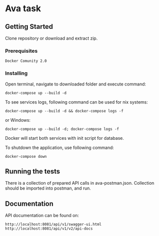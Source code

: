 # Ava task

## Getting Started

Clone repository or download and extract zip.

### Prerequisites

```
Docker Comunity 2.0
```

### Installing

Open terminal, navigate to downloaded folder and execute command:

```
docker-compose up --build -d
```

To see services logs, following command can be used for nix systems:

```
docker-compose up --build -d && docker-compose logs -f
```

or Windows:

```
docker-compose up --build -d; docker-compose logs -f
```

Docker will start both services with init script for database.

To shutdown the application, use following command:

```
docker-compose down
```

## Running the tests

There is a collection of prepared API calls in ava-postman.json. Collection should be imported into postman, and run.

## Documentation

API documentation can be found on:
```
http://localhost:8081/api/v1/swagger-ui.html
http://localhost:8081/api/v1/v2/api-docs
```